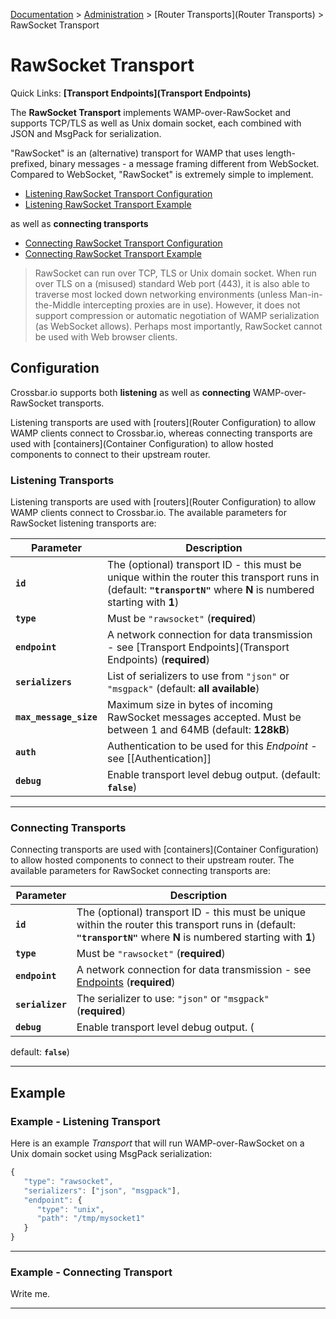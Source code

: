 [Documentation](.) > [Administration](Administration) > [Router Transports](Router Transports) > RawSocket Transport

# RawSocket Transport

Quick Links: **[Transport Endpoints](Transport Endpoints)**

The **RawSocket Transport** implements WAMP-over-RawSocket and supports TCP/TLS as well as Unix domain socket, each combined with JSON and MsgPack for serialization.

"RawSocket" is an (alternative) transport for WAMP that uses length-prefixed, binary messages - a message framing different from WebSocket. Compared to WebSocket, "RawSocket" is extremely simple to implement.

* [Listening RawSocket Transport Configuration](#listening-transports)
* [Listening RawSocket Transport Example](#example---listening-transport)

as well as **connecting transports**

* [Connecting RawSocket Transport Configuration](#connecting-transports)
* [Connecting RawSocket Transport Example](#example---connecting-transport)

> RawSocket can run over TCP, TLS or Unix domain socket. When run over TLS on a (misused) standard Web port (443), it is also able to traverse most locked down networking environments (unless Man-in-the-Middle intercepting proxies are in use). However, it does not support compression or automatic negotiation of WAMP serialization (as WebSocket allows). Perhaps most importantly, RawSocket cannot be used with Web browser clients.

## Configuration

Crossbar.io supports both **listening** as well as **connecting** WAMP-over-RawSocket transports.

Listening transports are used with [routers](Router Configuration) to allow WAMP clients connect to Crossbar.io, whereas connecting transports are used with [containers](Container Configuration) to allow hosted components to connect to their upstream router.

### Listening Transports

Listening transports are used with [routers](Router Configuration) to allow WAMP clients connect to Crossbar.io. The available parameters for RawSocket listening transports are:

Parameter | Description
---|----
**`id`** | The (optional) transport ID - this must be unique within the router this transport runs in (default: **`"transportN"`** where **N** is numbered starting with **1**)
**`type`** | Must be `"rawsocket"` (**required**)
**`endpoint`** |  A network connection for data transmission - see [Transport Endpoints](Transport Endpoints) (**required**)
**`serializers`** | List of serializers to use from `"json"` or `"msgpack"` (default: **all available**)
**`max_message_size`** | Maximum size in bytes of incoming RawSocket messages accepted. Must be between 1 and 64MB (default: **128kB**)
**`auth`** | Authentication to be used for this *Endpoint* - see [[Authentication]]
**`debug`** | Enable transport level debug output. (default: **`false`**)

---

### Connecting Transports

Connecting transports are used with [containers](Container Configuration) to allow hosted components to connect to their upstream router. The available parameters for RawSocket connecting transports are:

Parameter | Description
---|----
**`id`** | The (optional) transport ID - this must be unique within the router this transport runs in (default: **`"transportN"`** where **N** is numbered starting with **1**)
**`type`** | Must be `"rawsocket"` (**required**)
**`endpoint`** |  A network connection for data transmission - see [Endpoints](Endpoints) (**required**)
**`serializer`** | The serializer to use: `"json"` or `"msgpack"` (**required**)
**`debug`** | Enable transport level debug output. (
default: **`false`**)

---

## Example

### Example - Listening Transport

Here is an example *Transport* that will run WAMP-over-RawSocket on a Unix domain socket using MsgPack serialization:

```javascript
{
   "type": "rawsocket",
   "serializers": ["json", "msgpack"],
   "endpoint": {
      "type": "unix",
      "path": "/tmp/mysocket1"
   }
}
```

---

### Example - Connecting Transport

Write me.

---


